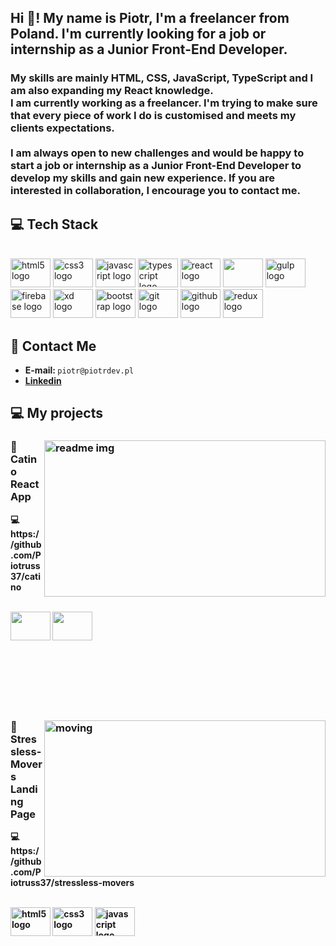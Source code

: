 <h2 align="left">Hi 👋! My name is Piotr, I'm a freelancer from Poland. I'm currently looking for a job or internship as a Junior Front-End Developer.</h2>

###

<h3 align="left">My skills are mainly HTML, CSS, JavaScript, TypeScript and I am also expanding my React knowledge.<br>I am currently working as a freelancer. I'm trying  to make sure that every piece of work I do is customised and meets my clients expectations.<br><br>I am always open to new challenges and would be happy to start a job or internship as a Junior Front-End Developer to develop my skills and gain new experience. If you are interested in collaboration, I encourage you to contact me.</h3>

###

<h2>💻 Tech Stack</h2>
<br>
<div align="left">
  <img src="https://cdn.jsdelivr.net/gh/devicons/devicon/icons/html5/html5-plain.svg" height="46" width="64" alt="html5 logo"  />
  <img src="https://cdn.jsdelivr.net/gh/devicons/devicon/icons/css3/css3-original.svg" height="46" width="64" alt="css3 logo"  />
  <img src="https://cdn.jsdelivr.net/gh/devicons/devicon/icons/javascript/javascript-original.svg" height="46" width="64" alt="javascript logo"  />
  <img src="https://cdn.jsdelivr.net/gh/devicons/devicon/icons/typescript/typescript-plain.svg" height="46" width="64" alt="typescript logo"  />
  <img src="https://cdn.jsdelivr.net/gh/devicons/devicon/icons/react/react-original.svg" height="46" width="64" alt="react logo"  />
<img src="https://cdn.jsdelivr.net/gh/devicons/devicon/icons/nextjs/nextjs-original.svg"  height="46" width="64" />
  <img src="https://cdn.jsdelivr.net/gh/devicons/devicon/icons/gulp/gulp-plain.svg" height="46" width="64" alt="gulp logo"  />
  <img src="https://cdn.jsdelivr.net/gh/devicons/devicon/icons/firebase/firebase-plain.svg" height="46" width="64" alt="firebase logo"  />
  <img src="https://cdn.jsdelivr.net/gh/devicons/devicon/icons/xd/xd-plain.svg" height="46" width="64" alt="xd logo"  />
  <img src="https://cdn.jsdelivr.net/gh/devicons/devicon/icons/bootstrap/bootstrap-original.svg" height="46" width="64" alt="bootstrap logo"  />
  <img src="https://cdn.jsdelivr.net/gh/devicons/devicon/icons/git/git-original.svg" height="46" width="64" alt="git logo"  />
  <img src="https://cdn.jsdelivr.net/gh/devicons/devicon/icons/github/github-original.svg" height="46" width="64" alt="github logo"  />
  <img src="https://cdn.jsdelivr.net/gh/devicons/devicon/icons/redux/redux-original.svg" height="46" width="64" alt="redux logo"  />
</div>

<h2>📧 Contact Me</h2>

<div align="left">
    <ul>     
        <li><strong>E-mail: </strong> <code>piotr@piotrdev.pl</code></li>
        <li><strong><a href="https://www.linkedin.com/in/piotr-cap-699455280/"> Linkedin </a>
    </ul>
 
</div>


<h2>💻 My projects </h2>
	
<h3 href="https://catinonet.netlify.app/" target="_blank"><img src="https://catinonet.netlify.app//readmeimg.png" alt="readme img" width="450px" height="250px" align="right" ></h3>

<h3>📌 Catino React App</h3> 
<p>💻 https://github.com/Piotruss37/catino</p>

<br>
	
<div align="left">
	  
  <img height="46" width="64" src="https://cdn.jsdelivr.net/gh/devicons/devicon/icons/react/react-original-wordmark.svg" />

   <img height="46" width="64" src="https://cdn.jsdelivr.net/gh/devicons/devicon/icons/typescript/typescript-original.svg" />
  
  
  </div>
	
<br>
<br><br>
<br><br>
<br>
	
	
<h3 href="https://stressless-movers.com/" target="_blank"><img src="https://stressless-movers.com/dist/img/readmeimg.png" alt="moving" width="450px" height="250px" align="right" ></h3>

  <h3>📌 Stressless-Movers Landing Page</h3> 
  <p>💻 https://github.com/Piotruss37/stressless-movers </p>
 



  <br>
  <div align="left">
	  
   <img src="https://cdn.jsdelivr.net/gh/devicons/devicon/icons/html5/html5-plain.svg" height="46" width="64" alt="html5 logo"  />
   <img src="https://cdn.jsdelivr.net/gh/devicons/devicon/icons/css3/css3-original.svg" height="46" width="64" alt="css3 logo"  />
   <img src="https://cdn.jsdelivr.net/gh/devicons/devicon/icons/javascript/javascript-original.svg" height="46" width="64" alt="javascript logo"  />
  
  </div>
<br>
<br>
<br>
	



